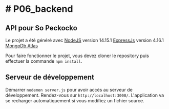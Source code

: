 # # P06_backend

## API pour So Peckocko

Le projet a été généré avec [NodeJS](https://github.com/nodejs/node) version 14.15.1
[ExpressJs](https://expressjs.com/) version 4.16.1
[MongoDb Atlas](https://www.mongodb.com/cloud/atlas)

Pour faire fonctionner le projet, vous devez cloner le repository puis effectuer la commande `npm install`.

## Serveur de développement

Démarrer `nodemon server.js` pour avoir accès au serveur de développement. Rendez-vous sur `http://localhost:3000/`. L'application va se recharger automatiquement si vous modifiez un fichier source.
